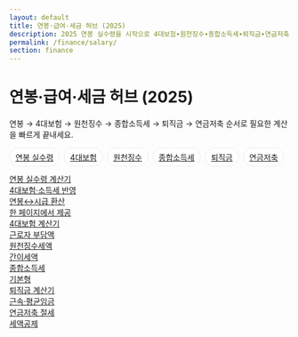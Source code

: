 ```yaml
---
layout: default
title: 연봉·급여·세금 허브 (2025)
description: 2025 연봉 실수령을 시작으로 4대보험∙원천징수∙종합소득세∙퇴직금∙연금저축까지 한 흐름으로 이동합니다.
permalink: /finance/salary/
section: finance
---
```


<h1>연봉·급여·세금 허브 (2025)</h1>
<p class="muted">연봉 → 4대보험 → 원천징수 → 종합소득세 → 퇴직금 → 연금저축 순서로 필요한 계산을 빠르게 끝내세요.</p>

<nav class="subnav" style="display:flex;gap:8px;flex-wrap:wrap;margin:12px 0;">
  <a class="chip" href="/finance/net-pay/">연봉 실수령</a>
  <a class="chip" id="insurances" href="/finance/insurances/">4대보험</a>
  <a class="chip" id="withholding" href="/finance/withholding/">원천징수</a>
  <a class="chip" href="/finance/income-tax/">종합소득세</a>
  <a class="chip" href="/finance/retirement/">퇴직금</a>
  <a class="chip" href="/finance/pension-savings/">연금저축</a>
</nav>

<div class="grid-cards">
  <a class="card card-link" href="/finance/net-pay/"><div class="title">연봉 실수령 계산기</div><div class="desc">4대보험·소득세 반영</div></a>
  <a class="card card-link" href="/finance/salary-hourly/"><div class="title">연봉↔시급 환산</div><div class="desc">한 페이지에서 제공</div></a>
  <a class="card card-link" href="/finance/insurances/"><div class="title">4대보험 계산기</div><div class="desc">근로자 부담액</div></a>
  <a class="card card-link" href="/finance/withholding/"><div class="title">원천징수세액</div><div class="desc">간이세액</div></a>
  <a class="card card-link" href="/finance/income-tax/"><div class="title">종합소득세</div><div class="desc">기본형</div></a>
  <a class="card card-link" href="/finance/retirement/"><div class="title">퇴직금 계산기</div><div class="desc">근속·평균임금</div></a>
  <a class="card card-link" href="/finance/pension-savings/"><div class="title">연금저축 절세</div><div class="desc">세액공제</div></a>
</div>

<style>.chip{display:inline-block;padding:6px 10px;border:1px solid #e6ebf0;border-radius:999px;background:#fff}.chip:hover{background:#f6f7f9}</style>

<!-- (선택) 허브 설명/FAQ/SEO 텍스트 추가 가능 -->
